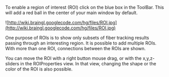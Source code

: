 To enable a region of interest (ROI) click on the blue box in the ToolBar. This will add a red ball in the center of your main window by default.

![http://wiki.braingl.googlecode.com/hg/files/ROI.jpg](http://wiki.braingl.googlecode.com/hg/files/ROI.jpg)

One purpose of ROIs is to show only subsets of fiber tracking results passing through an interesting region. It is possible to add multiple ROIs. With more than one ROI, connections between the ROIs are shown.

You can move the ROI with a right button mouse drag, or with the x,y,z-sliders in the ROIProperties view. In that view, changing the shape or the color of the ROI is also possible.